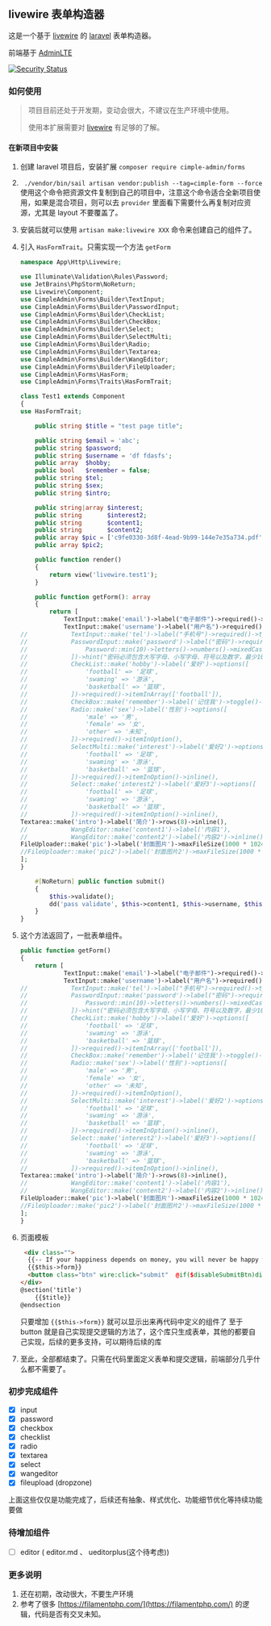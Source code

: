 ## livewire 表单构造器

这是一个基于 [livewire](https://laravel-livewire.com/) 的 [laravel](https://laravel.com/) 表单构造器。

前端基于 [AdminLTE](https://adminlte.io/)

[![Security Status](https://www.murphysec.com/platform3/v3/badge/1611441299463372800.svg?t=1)](https://www.murphysec.com/accept?code=5607fe9d76703e206fe71e9aa0f45ca1&type=1&from=2&t=2)

### 如何使用

> 项目目前还处于开发期，变动会很大，不建议在生产环境中使用。
>
> 使用本扩展需要对 [livewire](https://laravel-livewire.com/) 有足够的了解。

#### 在新项目中安装

1. 创建 laravel 项目后，安装扩展 `composer require cimple-admin/forms`
2. ` ./vendor/bin/sail artisan vendor:publish --tag=cimple-form --force`
   使用这个命令把资源文件复制到自己的项目中，注意这个命令适合全新项目使用，如果是混合项目，则可以去 `provider`
   里面看下需要什么再复制对应资源，尤其是 layout 不要覆盖了。
3. 安装后就可以使用 `artisan make:livewire XXX` 命令来创建自己的组件了。
4. 引入 `HasFormTrait`。只需实现一个方法 `getForm`
   ```php
   namespace App\Http\Livewire;

   use Illuminate\Validation\Rules\Password;
   use JetBrains\PhpStorm\NoReturn;
   use Livewire\Component;
   use CimpleAdmin\Forms\Builder\TextInput;
   use CimpleAdmin\Forms\Builder\PasswordInput;
   use CimpleAdmin\Forms\Builder\CheckList;
   use CimpleAdmin\Forms\Builder\CheckBox;
   use CimpleAdmin\Forms\Builder\Select;
   use CimpleAdmin\Forms\Builder\SelectMulti;
   use CimpleAdmin\Forms\Builder\Radio;
   use CimpleAdmin\Forms\Builder\Textarea;
   use CimpleAdmin\Forms\Builder\WangEditor;
   use CimpleAdmin\Forms\Builder\FileUploader;
   use CimpleAdmin\Forms\HasForm;
   use CimpleAdmin\Forms\Traits\HasFormTrait;
   
   class Test1 extends Component
   {
   use HasFormTrait;
   
       public string $title = "test page title";
   
       public string $email = 'abc';
       public string $password;
       public string $username = 'df fdasfs';
       public array  $hobby;
       public bool   $remember = false;
       public string $tel;
       public string $sex;
       public string $intro;
   
       public string|array $interest;
       public string       $interest2;
       public string       $content1;
       public string       $content2;
       public array $pic = ['c9fe0330-3d8f-4ead-9b99-144e7e35a734.pdf', '671c09c8-e6d4-4440-a5ac-4c99744a5daf.jpg'];
       public array $pic2;
   
       public function render()
       {
           return view('livewire.test1');
       }
   
       public function getForm(): array
       {
           return [
               TextInput::make('email')->label("电子邮件")->required()->email()->hint("this is text input hint"),
               TextInput::make('username')->label("用户名")->required()->alphaDash(),
   //            TextInput::make('tel')->label("手机号")->required()->type('tel'),
   //            PasswordInput::make('password')->label("密码")->required()->rules([
   //                Password::min(10)->letters()->numbers()->mixedCase()->symbols(),
   //            ])->hint("密码必须包含大写字母、小写字母、符号以及数字，最少10位"),
   //            CheckList::make('hobby')->label('爱好')->options([
   //                'football' => '足球',
   //                'swaming' => '游泳',
   //                'basketball' => '篮球',
   //            ])->required()->itemInArray(['football']),
   //            CheckBox::make('remember')->label('记住我')->toggle()->hiddenLabel(),
   //            Radio::make('sex')->label('性别')->options([
   //                'male' => '男',
   //                'female' => '女',
   //                'other' => '未知',
   //            ])->required()->itemInOption(),
   //            SelectMulti::make('interest')->label('爱好2')->options([
   //                'football' => '足球',
   //                'swaming' => '游泳',
   //                'basketball' => '篮球',
   //            ])->required()->itemInOption()->inline(),
   //            Select::make('interest2')->label('爱好3')->options([
   //                'football' => '足球',
   //                'swaming' => '游泳',
   //                'basketball' => '篮球',
   //            ])->required()->itemInOption()->inline(),
   Textarea::make('intro')->label('简介')->rows(8)->inline(),
   //            WangEditor::make('content1')->label('内容1'),
   //            WangEditor::make('content2')->label('内容2')->inline(),
   FileUploader::make('pic')->label('封面图片')->maxFileSize(1000 * 1024 * 1024)->autoUpload(true),
   //FileUploader::make('pic2')->label('封面图片2')->maxFileSize(1000 * 1024 * 1024)->autoUpload(false),
   ];
   }
   
       #[NoReturn] public function submit()
       {
           $this->validate();
           dd('pass validate', $this->content1, $this->username, $this->email);
       }
   }

   ```
   
5. 这个方法返回了，一批表单组件。
   ```php
   public function getForm()
   {
       return [
               TextInput::make('email')->label("电子邮件")->required()->email()->hint("this is text input hint"),
               TextInput::make('username')->label("用户名")->required()->alphaDash(),
   //            TextInput::make('tel')->label("手机号")->required()->type('tel'),
   //            PasswordInput::make('password')->label("密码")->required()->rules([
   //                Password::min(10)->letters()->numbers()->mixedCase()->symbols(),
   //            ])->hint("密码必须包含大写字母、小写字母、符号以及数字，最少10位"),
   //            CheckList::make('hobby')->label('爱好')->options([
   //                'football' => '足球',
   //                'swaming' => '游泳',
   //                'basketball' => '篮球',
   //            ])->required()->itemInArray(['football']),
   //            CheckBox::make('remember')->label('记住我')->toggle()->hiddenLabel(),
   //            Radio::make('sex')->label('性别')->options([
   //                'male' => '男',
   //                'female' => '女',
   //                'other' => '未知',
   //            ])->required()->itemInOption(),
   //            SelectMulti::make('interest')->label('爱好2')->options([
   //                'football' => '足球',
   //                'swaming' => '游泳',
   //                'basketball' => '篮球',
   //            ])->required()->itemInOption()->inline(),
   //            Select::make('interest2')->label('爱好3')->options([
   //                'football' => '足球',
   //                'swaming' => '游泳',
   //                'basketball' => '篮球',
   //            ])->required()->itemInOption()->inline(),
   Textarea::make('intro')->label('简介')->rows(8)->inline(),
   //            WangEditor::make('content1')->label('内容1'),
   //            WangEditor::make('content2')->label('内容2')->inline(),
   FileUploader::make('pic')->label('封面图片')->maxFileSize(1000 * 1024 * 1024)->autoUpload(true),
   //FileUploader::make('pic2')->label('封面图片2')->maxFileSize(1000 * 1024 * 1024)->autoUpload(false),
   ];
   }
   ```
6. 页面模板
   ```html
    <div class="">
     {{-- If your happiness depends on money, you will never be happy with yourself. --}}
     {{$this->form}}
     <button class="btn" wire:click="submit"  @if($disableSubmitBtn)disabled @endif>submit</button>
   </div>
   @section('title')
       {{$title}}
   @endsection
   ```
   只要增加 `{{$this->form}}` 就可以显示出来再代码中定义的组件了
   至于 button 就是自己实现提交逻辑的方法了，这个库只生成表单，其他的都要自己实现，后续的更多支持，可以期待后续的库
7. 至此，全部都结束了。只需在代码里面定义表单和提交逻辑，前端部分几乎什么都不需要了。

### 初步完成组件
* [x] input
* [x] password
* [x] checkbox
* [x] checklist
* [x] radio
* [x] textarea
* [x] select
* [x] wangeditor
* [x] fileupload (dropzone)

上面这些仅仅是功能完成了，后续还有抽象、样式优化、功能细节优化等持续功能要做

### 待增加组件
* [ ] editor ( editor.md 、 ueditorplus(这个待考虑))
### 更多说明
1. 还在初期，改动很大，不要生产环境
2. 参考了很多 [https://filamentphp.com/](https://filamentphp.com/) 的逻辑，代码是否有交叉未知。